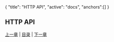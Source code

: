 {
	"title": "HTTP API",
	"active": "docs",
	"anchors":[]
}

HTTP API
---

[上一章](/docs/api.md)  |  [目录](/docs/index.md)  |  [下一章](/docs/api-javascript.md)


